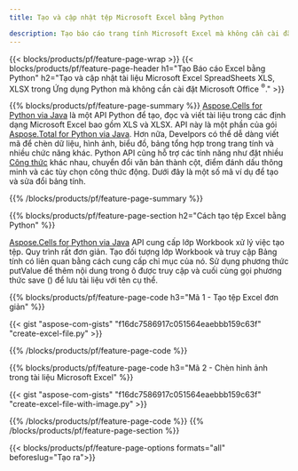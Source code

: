 ```yaml
---
title: Tạo và cập nhật tệp Microsoft Excel bằng Python 

description: Tạo báo cáo trang tính Microsoft Excel mà không cần cài đặt Microsoft Office 
---
```


{{< blocks/products/pf/feature-page-wrap >}}
{{< blocks/products/pf/feature-page-header h1="Tạo Báo cáo Excel bằng Python" h2="Tạo và cập nhật tài liệu Microsoft Excel SpreadSheets XLS, XLSX trong Ứng dụng Python mà không cần cài đặt Microsoft Office <sup>&reg;</sup>." >}}

{{% blocks/products/pf/feature-page-summary %}}
[Aspose.Cells for Python via Java](https://products.aspose.com/cells/python-java/) là một API Python để tạo, đọc và viết tài liệu trong các định dạng Microsoft Excel bao gồm XLS và XLSX. API này là một phần của gói [Aspose.Total for Python via Java](https://products.aspose.com/total/python-java/). Hơn nữa, Develpors có thể dễ dàng viết mã để chèn dữ liệu, hình ảnh, biểu đồ, bảng tổng hợp trong trang tính và nhiều chức năng khác. Python API cũng hỗ trợ các tính năng như đặt nhiều [Công thức](https://docs.aspose.com/cells/python-java/supported-formula-functions/) khác nhau, chuyển đổi văn bản thành cột, điểm đánh dấu thông minh và các tùy chọn công thức động. Dưới đây là một số mã ví dụ để tạo và sửa đổi bảng tính.

{{% /blocks/products/pf/feature-page-summary  %}}

{{% blocks/products/pf/feature-page-section  h2="Cách tạo tệp Excel bằng Python" %}}

[Aspose.Cells for Python via Java](https://products.aspose.com/cells/python-java/) API cung cấp lớp Workbook xử lý việc tạo tệp. Quy trình rất đơn giản. Tạo đối tượng lớp Workbook và truy cập Bảng tính có liên quan bằng cách cung cấp chỉ mục của nó. Sử dụng phương thức putValue để thêm nội dung trong ô được truy cập và cuối cùng gọi phương thức save () để lưu tài liệu với tên cụ thể.

{{% blocks/products/pf/feature-page-code h3="Mã 1 - Tạo tệp Excel đơn giản" %}}

{{< gist "aspose-com-gists" "f16dc7586917c051564eaebbb159c63f" "create-excel-file.py" >}}

{{% /blocks/products/pf/feature-page-code  %}}

{{% blocks/products/pf/feature-page-code h3="Mã 2 - Chèn hình ảnh trong tài liệu Microsoft Excel" %}}

{{< gist "aspose-com-gists" "f16dc7586917c051564eaebbb159c63f" "create-excel-file-with-image.py" >}}

{{% /blocks/products/pf/feature-page-code  %}}
{{% /blocks/products/pf/feature-page-section %}}

{{< blocks/products/pf/feature-page-options formats="all" beforeslug="Tạo ra">}}